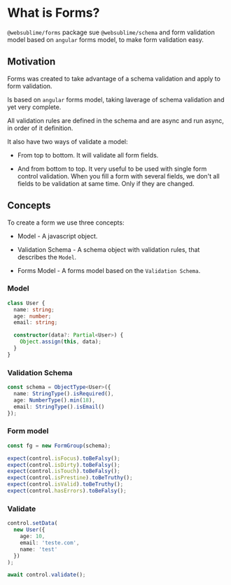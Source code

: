 # What is Forms?

`@websublime/forms` package sue `@websublime/schema` and form validation model based on `angular` forms model, to make form validation easy.

## Motivation

Forms was created to take advantage of a schema validation and apply to form validation.

Is based on `angular` forms model, taking laverage of schema validation and yet very complete.

All validation rules are defined in the schema and are async and run async, in order of it definition.

It also have two ways of validate a model:

- From top to bottom. It will validate all form fields.

- And from bottom to top. It very useful to be used with single form control validation.
  When you fill a form with several fields, we don't all fields to be validation at same time. Only if they are changed.

## Concepts

To create a form we use three concepts:

- Model - A javascript object.

- Validation Schema - A schema object with validation rules, that describes the `Model`.

- Forms Model - A forms model based on the `Validation Schema`.

### Model

```typescript
class User {
  name: string;
  age: number;
  email: string;

  constructor(data?: Partial<User>) {
    Object.assign(this, data);
  }
}
```

### Validation Schema

```typescript
const schema = ObjectType<User>({
  name: StringType().isRequired(),
  age: NumberType().min(18),
  email: StringType().isEmail()
});
```

### Form model

```typescript
const fg = new FormGroup(schema);

expect(control.isFocus).toBeFalsy();
expect(control.isDirty).toBeFalsy();
expect(control.isTouch).toBeFalsy();
expect(control.isPrestine).toBeTruthy();
expect(control.isValid).toBeTruthy();
expect(control.hasErrors).toBeFalsy();
```

### Validate

```typescript
control.setData(
  new User({
    age: 10,
    email: 'teste.com',
    name: 'test'
  })
);

await control.validate();
```
